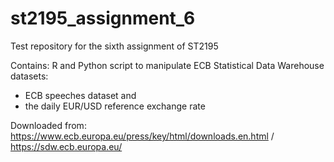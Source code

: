 # st2195_assignment_6
Test repository for the sixth assignment of ST2195

Contains: R and Python script to manipulate ECB Statistical Data Warehouse datasets:
- ECB speeches dataset and 
- the daily EUR/USD reference exchange rate

Downloaded from: https://www.ecb.europa.eu/press/key/html/downloads.en.html / https://sdw.ecb.europa.eu/